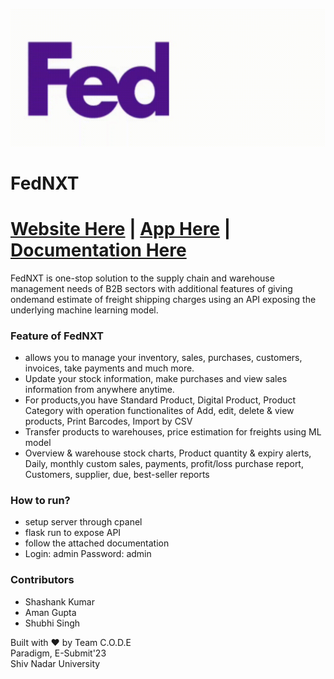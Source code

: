 ![](./Image-Assets/image1.gif)
# FedNXT
# [Website Here](https://globalbloodbanking.ml/ware/login) | [App Here](https://drive.google.com/drive/folders/12mGH67tUxjehJjUV-rAvkj1CN83djpcC?usp=share_link) | [Documentation Here](https://drive.google.com/file/d/137lS72JaC_jQZkMY8bUl-hg5CAz6Dvtr/view?usp=share_link)
FedNXT is one-stop solution to the supply chain and warehouse management needs of B2B sectors with additional features of giving ondemand estimate of freight shipping charges using an API exposing the underlying machine learning model.


### Feature of FedNXT
- allows you to manage your inventory, sales, purchases, customers, invoices, take payments and much more.
- Update your stock information, make purchases and view sales information from anywhere anytime. 
- For products,you have Standard Product, Digital Product, Product Category with operation functionalites of Add, edit, delete & view products, Print Barcodes, Import by CSV
- Transfer products to warehouses, price estimation for freights using ML model
- Overview & warehouse stock charts, Product quantity & expiry alerts, Daily, monthly custom sales, payments, profit/loss purchase report, Customers, supplier, due, best-seller reports

### How to run?
- setup server through cpanel
- flask run to expose API
- follow the attached documentation
- Login: admin Password: admin

### Contributors
- Shashank Kumar
- Aman Gupta
- Shubhi Singh

Built with ❤️ by Team C.O.D.E<br>
Paradigm, E-Submit'23<br>
Shiv Nadar University
